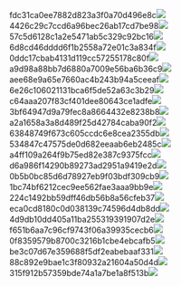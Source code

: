 fdc31ca0ee7882d823a3f0a70d496e8c<img  src="https://img.alicdn.com/bao/uploaded/i3/2639837995/TB2me9npIj_B1NjSZFHXXaDWpXa_!!2639837995.jpg_160x160.jpg">
4426c29c7ccd6a96bec26ab17cd7be98<img  src="https://img.alicdn.com/bao/uploaded/i4/2639837995/O1CN0128vl03pVszyGMqJ_!!2639837995.jpg_160x160.jpg">
57c5d6128c1a2e5471ab5c329c92bc16<img  src="https://img.alicdn.com/bao/uploaded/i3/2639837995/O1CN0128vl0EHQKbxN3lK_!!2639837995.jpg_160x160.jpg">
6d8cd46dddd6f1b2558a72e01c3a834f<img  src="https://img.alicdn.com/bao/uploaded/i2/2639837995/O1CN0128vl0Ih2dy6u3Fm_!!2639837995.jpg_160x160.jpg">
0ddc17cbab4131d119cc57255178c80f<img  src="https://img.alicdn.com/bao/uploaded/i1/2639837995/O1CN0128vl0KHRyAexEmp_!!2639837995.jpg_160x160.jpg">
a9d98a88bb7d6880a7009e56ba6b36c9<img  src="https://img.alicdn.com/bao/uploaded/i2/2639837995/TB2mEA3prZnBKNjSZFGXXbt3FXa_!!2639837995.jpg_160x160.jpg">
aee68e9a65e7660ac4b243b94a5ceeaf<img  src="https://img.alicdn.com/bao/uploaded/i3/2639837995/TB2Z4ECncj_B1NjSZFHXXaDWpXa_!!2639837995.jpg_160x160.jpg">
6e26c106021131bca6f5de52a63c3b29<img  src="https://img.alicdn.com/bao/uploaded/i3/2639837995/O1CN0128vl01xAQZlViQ5_!!2639837995.jpg_160x160.jpg">
c64aaa207f83cf401dee80643ce1adfe<img  src="https://img.alicdn.com/bao/uploaded/i4/2639837995/TB2HepBJh1YBuNjy1zcXXbNcXXa_!!2639837995.jpg_160x160.jpg">
3bf64947d9a79fec8a8664432e8238b8<img  src="https://img.alicdn.com/bao/uploaded/i4/2639837995/O1CN0128vl0crlIuBjuDl_!!2639837995.jpg_160x160.jpg">
a2a1658a3a8d489f25d42784caba90f2<img  src="https://img.alicdn.com/bao/uploaded/i4/2639837995/O1CN0128vl0FocLMl3t6j_!!2639837995.jpg_160x160.jpg">
63848749f673c605ccdc6e8cea2355db<img  src="https://img.alicdn.com/bao/uploaded/i1/2639837995/O1CN0128vl0Y8l0ANbkeI_!!2639837995.jpg_160x160.jpg">
534847c47575de0d682eeaab6eb2485c<img  src="https://img.alicdn.com/imgextra/i1/2639837995/O1CN0128vl0gbfvP5XY9v_!!2639837995.jpg">
a4ff109a264f9b75ed82e387c9375fcc<img  src="https://img.alicdn.com/imgextra/i3/2639837995/O1CN0128vl0aB9LLSVbCi_!!2639837995.jpg">
d6a986f14290b89273ad2951a9419e2d<img  src="https://img.alicdn.com/imgextra/i4/2639837995/O1CN0128vl0esva1h3p6u_!!2639837995.jpg">
0b5b0bc85d6d78927eb9f03bdf309cb9<img  src="https://img.alicdn.com/imgextra/i3/2639837995/O1CN0128vl0gwOL0GiwZN_!!2639837995.jpg">
1bc74bf6212cec9ee562fae3aaa9bb9e<img  src="https://img.alicdn.com/imgextra/i2/2639837995/O1CN0128vl0gbequbFEZw_!!2639837995.jpg">
224c1492bb59dff46db56b8a56cfeb37<img  src="https://img.alicdn.com/imgextra/i4/2639837995/O1CN0128vl0gfXQjgLpXk_!!2639837995.jpg">
eca0cd8180c0d038139c74596d4db8dd<img  src="https://img.alicdn.com/imgextra/i4/2639837995/O1CN0128vl0eW9k1tvn5U_!!2639837995.jpg">
4d9db10dd405a11ba255319391907d2e<img  src="https://img.alicdn.com/imgextra/i2/2639837995/O1CN0128vl0gK4Iwy7vh2_!!2639837995.jpg">
f651b6aa7c96cf9743f06a39935cecb6<img  src="https://img.alicdn.com/imgextra/i1/2639837995/O1CN0128vl0aB94j3xKlw_!!2639837995.jpg">
0f8359579b8700c3216b1cbe4ebcafb5<img  src="https://img.alicdn.com/imgextra/i1/2639837995/O1CN0128vl0aB8o5TQP6s_!!2639837995.jpg">
be3c07d67e359688f5df2eabebaaf331<img  src="https://img.alicdn.com/imgextra/i3/2639837995/O1CN0128vl0esuyfEMK3I_!!2639837995.jpg">
88c892e9bae1c3f80932a21604a50d4d<img  src="https://img.alicdn.com/imgextra/i2/2639837995/O1CN0128vl0eW9k1u7Fuf_!!2639837995.jpg">
315f912b57359bde74a1a7be1a8f513b<img  src="https://img.alicdn.com/imgextra/i3/2639837995/O1CN0128vl0esv6xhw9mi_!!2639837995.jpg">
